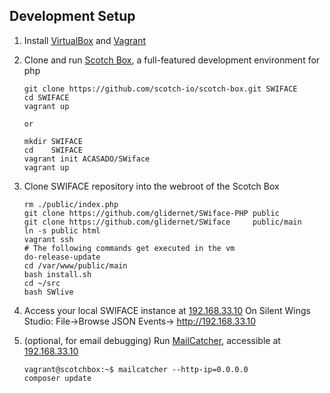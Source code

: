 ## Development Setup
1. Install [VirtualBox](https://www.virtualbox.org/wiki/Downloads) and [Vagrant](https://www.vagrantup.com/)

2. Clone and run [Scotch Box](https://box.scotch.io/), a full-featured development environment for php
   ```
   git clone https://github.com/scotch-io/scotch-box.git SWIFACE
   cd SWIFACE
   vagrant up

   or

   mkdir SWIFACE
   cd    SWIFACE
   vagrant init ACASADO/SWiface
   vagrant up
   ```

3. Clone SWIFACE repository into the webroot of the Scotch Box
   ```
   rm ./public/index.php
   git clone https://github.com/glidernet/SWiface-PHP public
   git clone https://github.com/glidernet/SWiface     public/main
   ln -s public html
   vagrant ssh
   # The following commands get executed in the vm
   do-release-update
   cd /var/www/public/main
   bash install.sh
   cd ~/src
   bash SWlive
   ```

4. Access your local SWIFACE instance at [192.168.33.10](http://192.168.33.10)
   On Silent Wings Studio:    File->Browse JSON Events-> http://192.168.33.10

5. (optional, for email debugging) Run [MailCatcher](http://mailcatcher.me/), accessible at [192.168.33.10](http://192.168.33.10:1080)
   ```
   vagrant@scotchbox:~$ mailcatcher --http-ip=0.0.0.0
   composer update
   ```
